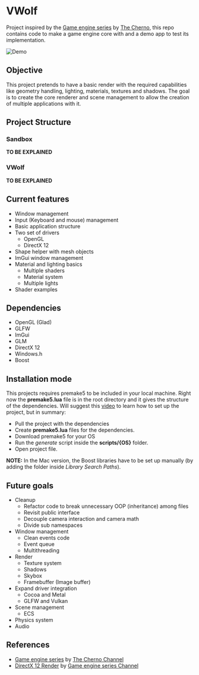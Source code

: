 # VWolf

Project inspired by the [Game engine series](https://www.youtube.com/playlist?list=PLlrATfBNZ98dC-V-N3m0Go4deliWHPFwT) by [The Cherno](https://www.youtube.com/@TheCherno), this repo contains code to make a game engine core with and a demo app to test its implementation. 

![Demo](Demo.gif)

## Objective

This project pretends to have a basic render with the required capabilities like geometry handling, lighting, materials, textures and shadows. The goal is to create the core renderer and scene management to allow the creation of multiple applications with it.

## Project Structure

### Sandbox

**TO BE EXPLAINED**

### VWolf

**TO BE EXPLAINED**

## Current features

- Window management
- Input (Keyboard and mouse) management
- Basic application structure
- Two set of drivers 
    - OpenGL
    - DirectX 12
- Shape helper with mesh objects
- ImGui window management
- Material and lighting basics
    - Multiple shaders
    - Material system
    - Multiple lights
- Shader examples

## Dependencies

- OpenGL (Glad)
- GLFW
- ImGui
- GLM
- DirectX 12
- Windows.h
- Boost

## Installation mode

This projects requires premake5 to be included in your local machine. Right now the **premake5.lua** file is in the root directory and it gives the structure of the dependencies. Will suggest this [video](https://www.youtube.com/watch?v=sULV3aB2qeU&list=PLlrATfBNZ98dC-V-N3m0Go4deliWHPFwT&index=7) to learn how to set up the project, but in summary:

- Pull the project with the dependencies
- Create **premake5.lua** files for the dependencies.
- Download premake5 for your OS
- Run the *generate* script inside the **scripts/{OS}** folder.
- Open project file.

**NOTE:** In the Mac version, the Boost libraries have to be set up manually (by adding the folder inside *Library Search Paths*).

## Future goals

- Cleanup
    - Refactor code to break unnecessary OOP (inheritance) among files
    - Revisit public interface
    - Decouple camera interaction and camera math
    - Divide sub namespaces
- Window management
    - Clean events code
    - Event queue
    - Multithreading
- Render
    - Texture system
    - Shadows
    - Skybox
    - Framebuffer (Image buffer)
- Expand driver integration
    - Cocoa and Metal
    - GLFW and Vulkan
- Scene management
    - ECS
- Physics system
- Audio

## References

- [Game engine series](https://www.youtube.com/playlist?list=PLlrATfBNZ98dC-V-N3m0Go4deliWHPFwT) by [The Cherno Channel](https://www.youtube.com/@TheCherno)
- [DirectX 12 Render](https://www.youtube.com/playlist?list=PLU2nPsAdxKWQw1qBS9YdFi9hUMazppjV7) by [Game engine series Channel](https://www.youtube.com/@GameEngineSeries)
